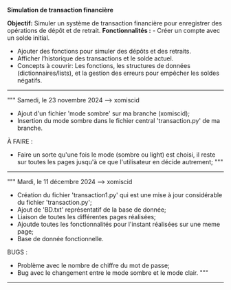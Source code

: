 **Simulation de transaction financière**

**Objectif:** Simuler un système de transaction financière pour enregistrer des opérations de
dépôt et de retrait.
**Fonctionnalités :** - Créer un compte avec un solde initial.
- Ajouter des fonctions pour simuler des dépôts et des retraits.
- Afficher l’historique des transactions et le solde actuel.
- Concepts à couvrir: Les fonctions, les structures de données (dictionnaires/lists), et la
gestion des erreurs pour empêcher les soldes négatifs.
--------------------------------------------------------------------------------------------------------------------------------------------------
"""
Samedi, le 23 novembre 2024 --> xomiscid
- Ajout d'un fichier 'mode sombre' sur ma branche (xomiscid);
- Insertion du mode sombre dans le fichier central 'transaction.py' de ma branche.

À FAIRE :
- Faire un sorte qu'une fois le mode (sombre ou light) est choisi, il reste sur toutes les pages jusqu'à ce que l'utilisateur en décide autrement;
"""
--------------------------------------------------------------------------------------------------------------------------------------------------
"""
Mardi, le 11 décembre 2024 --> xomiscid
- Création du fichier 'transaction1.py' qui est une mise à jour considérable du fichier 'transaction.py';
- Ajout de 'BD.txt' représentatif de la base de donnée;
- Liaison de toutes les différentes pages réalisées;
- Ajoutde toutes les fonctionnalités pour l'instant réalisées sur une meme page;
- Base de donnée fonctionnelle.
  
BUGS :
- Problème avec le nombre de chiffre du mot de passe;
- Bug avec le changement entre le mode sombre et le mode clair.
"""
-------------------------------------------------------------------------------------------------------------------------------------------------
